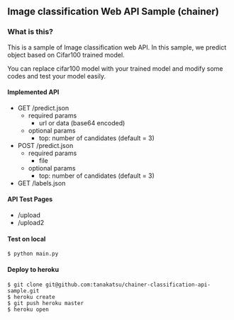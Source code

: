 ## Image classification Web API Sample (chainer)

### What is this?
This is a sample of Image classification web API.
In this sample, we predict object based on Cifar100 trained model.

You can replace cifar100 model with your trained model and modify some codes and test your model easily.


#### Implemented API

- GET /predict.json	 
	- required params
		- url or data (base64 encoded)
	- optional params
		- top: number of candidates (default = 3)
- POST /predict.json
	- required params
		- file
	- optional params
		- top: number of candidates (default = 3)	
- GET /labels.json 

#### API Test Pages

- /upload
- /upload2

#### Test on local 

```
$ python main.py

```

#### Deploy to heroku

```
$ git clone git@github.com:tanakatsu/chainer-classification-api-sample.git
$ heroku create
$ git push heroku master
$ heroku open
```

